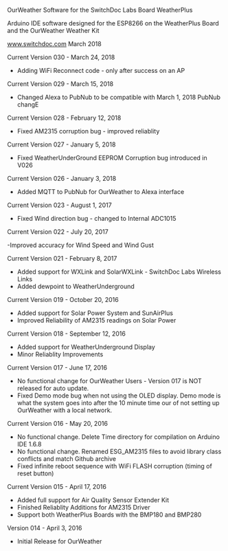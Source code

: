 
OurWeather Software for the SwitchDoc Labs Board WeatherPlus

Arduino IDE software designed for the ESP8266 on the WeatherPlus Board and the OurWeather Weather Kit

www.switchdoc.com
March 2018 

Current Version 030 - March 24, 2018

- Adding WiFi Reconnect code - only after success on an AP 

Current Version 029 - March 15, 2018

- Changed Alexa to PubNub to be compatible with March 1, 2018 PubNub changE

Current Version 028 - February 12, 2018

- Fixed AM2315 corruption bug - improved reliablity

Current Version 027 - January 5, 2018

- Fixed WeatherUnderGround EEPROM Corruption bug introduced in V026 

Current Version 026 - January 3, 2018

- Added MQTT to PubNub for OurWeather to Alexa interface 

Current Version 023 - August 1, 2017

- Fixed Wind direction bug - changed to Internal ADC1015

Current Version 022 - July 20, 2017

-Improved accuracy for Wind Speed and Wind Gust<BR>


Current Version 021 - February 8, 2017

- Added support for WXLink and SolarWXLink - SwitchDoc Labs Wireless Links<BR>
- Added dewpoint to WeatherUnderground<BR>


Current Version 019 - October 20, 2016

- Added support for Solar Power System and SunAirPlus<BR>
- Improved Reliability of AM2315 readings on Solar Power<BR>

Current Version 018 - September 12, 2016

- Added support for WeatherUnderground Display<BR>
- Minor Reliablity Improvements<BR>

Current Version 017 - June 17, 2016

- No functional change for OurWeather Users - Version 017 is NOT released for auto update.<BR>
- Fixed Demo mode bug when not using the OLED display.   Demo mode is what the system goes into after the 10 minute time our of not setting up OurWeather with a local network.<BR>

Current Version 016 - May 20, 2016

- No functional change.  Delete Time directory for compilation on Arduino IDE 1.6.8  <BR>
- No functional change.  Renamed ESG_AM2315 files to avoid library class conflicts and match Github archive<BR>
- Fixed infinite reboot sequence with WiFi FLASH corruption (timing of reset button)<BR>

Current Version 015 - April 17, 2016

- Added full support for Air Quality Sensor Extender Kit<BR>
- Finished Reliablity Additions for AM2315 Driver<BR>
- Support both WeatherPlus Boards with the BMP180 and BMP280<BR>

Version 014 - April 3, 2016

- Initial Release for OurWeather



